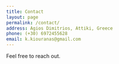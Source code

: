 ```yaml
---
title: Contact
layout: page
permalink: /contact/
address: Agios Dimitrios, Attiki, Greece
phone: (+30) 6972455628
email: k.kiouranas@gmail.com
---
```


Feel free to reach out.
